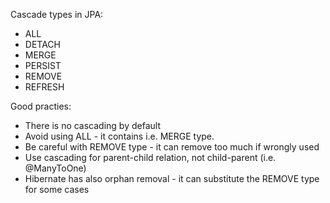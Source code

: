 Cascade types in JPA:
- ALL
- DETACH
- MERGE
- PERSIST
- REMOVE
- REFRESH

Good practies:
- There is no cascading by default
- Avoid using ALL - it contains i.e. MERGE type.
- Be careful with REMOVE type - it can remove too much if wrongly used
- Use cascading for parent-child relation, not child-parent (i.e. @ManyToOne)
- Hibernate has also orphan removal - it can substitute the REMOVE type for some cases
